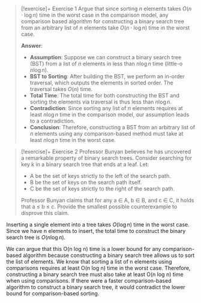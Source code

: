 > [!exercise]+ Exercise 1
> Argue that since sorting $n$ elements takes $O(n \cdot \log n)$ time in the worst case in the comparison model, any comparison based algorithm for constructing a binary search tree from an arbitrary list of $n$ elements take $O(n \cdot \log n)$ time in the worst case.
>
> **Answer**:
> - **Assumption**: Suppose we can construct a binary search tree (BST) from a list of $n$ elements in less than $n \log n$ time (little-o $n \log n$).
> - **BST to Sorting**: After building the BST, we perform an in-order traversal, which outputs the elements in sorted order. The traversal takes $O(n)$ time.
> - **Total Time**: The total time for both constructing the BST and sorting the elements via traversal is thus less than $n \log n$.
> - **Contradiction**: Since sorting any list of $n$ elements requires at least $n \log n$ time in the comparison model, our assumption leads to a contradiction.
> - **Conclusion**: Therefore, constructing a BST from an arbitrary list of $n$ elements using any comparison-based method must take at least $n \log n$ time in the worst case.


> [!exercise]+ Exercise 2
> Professor Bunyan believes he has uncovered a remarkable property of binary search trees. Consider searching for key k in a binary search tree that ends at a leaf. Let:
> - A be the set of keys strictly to the left of the search path. 
> - B be the set of keys on the search path itself. 
> - C be the set of keys strictly to the right of the search path.  
>   
> Professor Bunyan claims that for any a ∈ A, b ∈ B, and c ∈ C, it holds that a ≤ b ≤ c. Provide the smallest possible counterexample to disprove this claim.


Inserting a single element into a tree takes $O(\log n)$ time in the worst case. Since we have n elements to insert, the total time to construct the binary search tree is $O(n \log n)$.

We can argue that this O(n log n) time is a lower bound for any comparison-based algorithm because constructing a binary search tree allows us to sort the list of elements. We know that sorting a list of n elements using comparisons requires at least O(n log n) time in the worst case. Therefore, constructing a binary search tree must also take at least O(n log n) time when using comparisons. If there were a faster comparison-based algorithm to construct a binary search tree, it would contradict the lower bound for comparison-based sorting.
